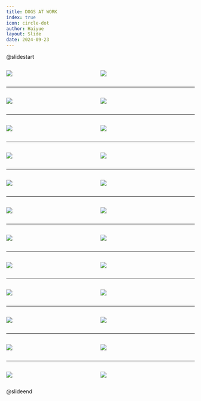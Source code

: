 ```yaml
---
title: DOGS AT WORK
index: true
icon: circle-dot
author: Haiyue
layout: Slide
date: 2024-09-23
---
```

 
@slidestart

<div style="display:flex">
<div style="flex:1">

![](/reading/english/Level-P/DOGS%20AT%20WORK/001.webp)
</div>
<div style="flex:1">

![](/reading/english/Level-P/DOGS%20AT%20WORK/002.webp)
</div>
</div>

---

<div style="display:flex">
<div style="flex:1">

![](/reading/english/Level-P/DOGS%20AT%20WORK/003.webp)
</div>
<div style="flex:1">

![](/reading/english/Level-P/DOGS%20AT%20WORK/004.webp)
</div>
</div>

---

<div style="display:flex">
<div style="flex:1">

![](/reading/english/Level-P/DOGS%20AT%20WORK/005.webp)
</div>
<div style="flex:1">

![](/reading/english/Level-P/DOGS%20AT%20WORK/006.webp)
</div>
</div>

---

<div style="display:flex">
<div style="flex:1">

![](/reading/english/Level-P/DOGS%20AT%20WORK/007.webp)
</div>
<div style="flex:1">

![](/reading/english/Level-P/DOGS%20AT%20WORK/008.webp)
</div>
</div>

---

<div style="display:flex">
<div style="flex:1">

![](/reading/english/Level-P/DOGS%20AT%20WORK/009.webp)
</div>
<div style="flex:1">

![](/reading/english/Level-P/DOGS%20AT%20WORK/010.webp)
</div>
</div>

---

<div style="display:flex">
<div style="flex:1">

![](/reading/english/Level-P/DOGS%20AT%20WORK/011.webp)
</div>
<div style="flex:1">

![](/reading/english/Level-P/DOGS%20AT%20WORK/012.webp)
</div>
</div>

---

<div style="display:flex">
<div style="flex:1">

![](/reading/english/Level-P/DOGS%20AT%20WORK/013.webp)
</div>
<div style="flex:1">

![](/reading/english/Level-P/DOGS%20AT%20WORK/014.webp)
</div>
</div>

---

<div style="display:flex">
<div style="flex:1">

![](/reading/english/Level-P/DOGS%20AT%20WORK/015.webp)
</div>
<div style="flex:1">

![](/reading/english/Level-P/DOGS%20AT%20WORK/016.webp)
</div>
</div>

---

<div style="display:flex">
<div style="flex:1">

![](/reading/english/Level-P/DOGS%20AT%20WORK/017.webp)
</div>
<div style="flex:1">

![](/reading/english/Level-P/DOGS%20AT%20WORK/018.webp)
</div>
</div>

---

<div style="display:flex">
<div style="flex:1">

![](/reading/english/Level-P/DOGS%20AT%20WORK/019.webp)
</div>
<div style="flex:1">

![](/reading/english/Level-P/DOGS%20AT%20WORK/020.webp)
</div>
</div>

---

<div style="display:flex">
<div style="flex:1">

![](/reading/english/Level-P/DOGS%20AT%20WORK/021.webp)
</div>
<div style="flex:1">

![](/reading/english/Level-P/DOGS%20AT%20WORK/022.webp)
</div>
</div>

---

<div style="display:flex">
<div style="flex:1">

![](/reading/english/Level-P/DOGS%20AT%20WORK/023.webp)
</div>
<div style="flex:1">

![](/reading/english/Level-P/DOGS%20AT%20WORK/024.webp)
</div>
</div>

@slideend